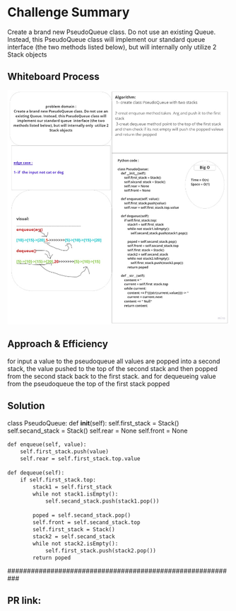 # Challenge Summary
<!-- Description of the challenge -->
Create a brand new PseudoQueue class. Do not use an existing Queue. Instead, this PseudoQueue class will implement our standard queue interface (the two methods listed below), but will internally only utilize 2 Stack objects
## Whiteboard Process
<!-- Embedded whiteboard image -->
![image](pseudo.jpg)
## Approach & Efficiency
<!-- What approach did you take? Why? What is the Big O space/time for this approach? -->
for input a value to the pseudoqueue all values are popped into a second stack, the value  pushed to the top of the second stack and then  popped from the second stack back to the first stack. and for dequeueing  value from the pseudoqueue the top of the first stack popped
## Solution
<!-- Show how to run your code, and examples of it in action -->
class PseudoQueue:
    def __init__(self):
        self.first_stack = Stack()
        self.secand_stack = Stack()
        self.rear = None
        self.front = None

    def enqueue(self, value):
        self.first_stack.push(value)
        self.rear = self.first_stack.top.value

    def dequeue(self):
        if self.first_stack.top:
            stack1 = self.first_stack
            while not stack1.isEmpty():
                self.secand_stack.push(stack1.pop())

            poped = self.secand_stack.pop()
            self.front = self.secand_stack.top
            self.first_stack = Stack()
            stack2 = self.secand_stack
            while not stack2.isEmpty():
                self.first_stack.push(stack2.pop())
            return poped
###########################################################
## PR link:
            
